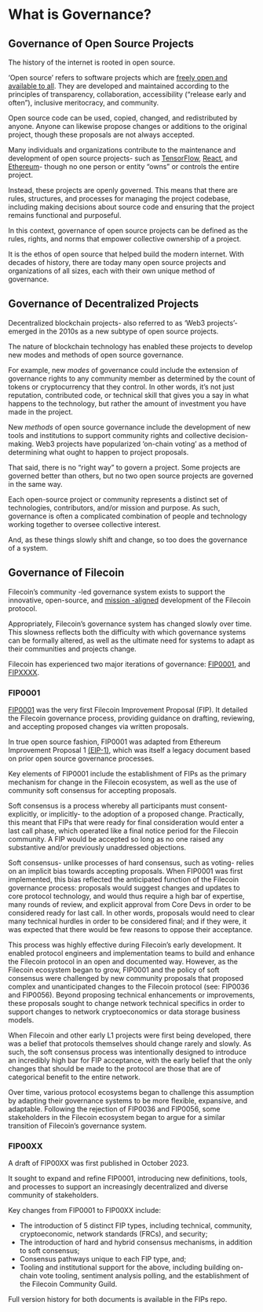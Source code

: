 # What is Governance?
## Governance of Open Source Projects
The history of the internet is rooted in open source. 

‘Open source’ refers to software projects which are [freely open and available to all](https://www.theopensourceway.org/the_open_source_way-guidebook-2.0.html).  They are developed and maintained according to the principles of transparency, collaboration, accessibility (“release early and often”), inclusive meritocracy, and community. 

Open source code can be used, copied, changed, and redistributed by anyone.  Anyone can likewise propose changes or additions to the original project, though these proposals are not always accepted. 

Many individuals and organizations contribute to the maintenance and development of open source projects- such as [TensorFlow](https://www.tensorflow.org/), [React](https://react.dev/), and [Ethereum](https://ethereum.org/en/)- though no one person or entity “owns” or controls the entire project. 

Instead, these projects are openly governed.  This means that there are rules, structures, and processes for managing the project codebase, including making decisions about source code and ensuring that the project remains functional and purposeful. 

In this context, governance of open source projects can be defined as the rules, rights, and norms that empower collective ownership of a project. 

It is the ethos of open source that helped build the modern internet. With decades of history, there are today many open source projects and organizations of all sizes, each with their own unique method of governance.

## Governance of Decentralized Projects
Decentralized blockchain projects- also referred to as ‘Web3 projects’- emerged in the 2010s as a new subtype of open source projects.  

The nature of blockchain technology has enabled these projects to develop new modes and methods of open source governance. 

For example, new *modes* of governance could include the extension of governance rights to any community member as determined by the count of tokens or cryptocurrency that they control.  In other words, it’s not just reputation, contributed code, or technical skill that gives you a say in what happens to the technology, but rather the amount of investment you have made in the project. 

New *methods* of open source governance include the development of new tools and institutions to support community rights and collective decision-making.  Web3 projects have popularized ‘on-chain voting’ as a method of determining what ought to happen to project proposals. 

That said, there is no “right way” to govern a project.  Some projects are governed better than others, but no two open source projects are governed in the same way. 

Each open-source project or community represents a distinct set of technologies, contributors, and/or mission and purpose.  As such, governance is often a complicated combination of people and technology working together to oversee collective interest. 

And, as these things slowly shift and change, so too does the governance of a system. 

## Governance of Filecoin 
Filecoin’s community -led governance system exists to support the innovative, open-source, and [mission -aligned](https://github.com/filecoin-project/FIPs/blob/master/mission.md) development of the Filecoin protocol.  

Appropriately, Filecoin’s governance system has changed slowly over time. This slowness reflects both the difficulty with which governance systems can be formally altered, as well as the ultimate need for systems to adapt as their communities and projects change. 

Filecoin has experienced two major iterations of governance: [FIP0001](https://github.com/filecoin-project/FIPs/blob/master/FIPS/fip-0001.md), and [FIPXXXX](https://github.com/filecoin-project/FIPs/pull/850).

### FIP0001
[FIP0001](https://github.com/filecoin-project/FIPs/blob/master/FIPS/fip-0001.md) was the very first Filecoin Improvement Proposal (FIP).  It detailed the Filecoin governance process, providing guidance on drafting, reviewing, and accepting proposed changes via written proposals. 

In true open source fashion, FIP0001 was adapted from Ethereum Improvement Proposal 1 [(EIP-1)](https://eips.ethereum.org/EIPS/eip-1), which was itself a legacy document based on prior open source governance processes. 

Key elements of FIP0001 include the establishment of FIPs as the primary mechanism for change in the Filecoin ecosystem, as well as the use of community soft consensus for accepting proposals. 

Soft consensus is a process whereby all participants must consent- explicitly, or implicitly- to the adoption of a proposed change.  Practically, this meant that FIPs that were ready for final consideration would enter a last call phase, which operated like a final notice period for the Filecoin community.  A FIP would be accepted so long as no one raised any substantive and/or previously unaddressed objections. 

Soft consensus- unlike processes of hard consensus, such as voting- relies on an implicit bias towards accepting proposals.  When FIP0001 was first implemented, this bias reflected the anticipated function of the Filecoin governance process: proposals would suggest changes and updates to core protocol technology, and would thus require a high bar of expertise, many rounds of review, and explicit approval from Core Devs in order to be considered ready for last call. In other words, proposals would need to clear many technical hurdles in order to be considered final; and if they were, it was expected that there would be few reasons to oppose their acceptance. 

This process was highly effective during Filecoin’s early development.  It enabled protocol engineers and implementation teams to build and enhance the Filecoin protocol in an open and documented way. However, as the Filecoin ecosystem began to grow, FIP0001 and the policy of soft consensus were challenged by new community proposals that proposed complex and unanticipated changes to the Filecoin protocol (see: FIP0036 and FIP0056).  Beyond proposing technical enhancements or improvements, these proposals sought to change network technical specifics in order to support changes to network cryptoeconomics or data storage business models. 

When Filecoin and other early L1 projects were first being developed, there was a belief that protocols themselves should change rarely and slowly. As such, the soft consensus process was intentionally designed to introduce an incredibly high bar for FIP acceptance, with the early belief that the only changes that should be made to the protocol are those that are of categorical benefit to the entire network. 

Over time, various protocol ecosystems began to challenge this assumption by adapting their governance systems to be more flexible, expansive, and adaptable. Following the rejection of FIP0036 and FIP0056, some stakeholders in the Filecoin ecosystem began to argue for a similar transition of Filecoin’s governance system. 

### FIP00XX
A draft of FIP00XX was first published in October 2023. 

It sought to expand and refine FIP0001, introducing new definitions, tools, and processes to support an increasingly decentralized and diverse community of stakeholders. 

Key changes from FIP0001 to FIP00XX include: 

 *  The introduction of 5 distinct FIP types, including technical, community, cryptoeconomic, network standards (FRCs), and security;
 *  The introduction of hard and hybrid consensus mechanisms, in addition to soft consensus;
 *  Consensus pathways unique to each FIP type, and; 
 *  Tooling and institutional support for the above, including building on-chain vote tooling, sentiment analysis polling, and the establishment of the Filecoin Community Guild. 

Full version history for both documents is available in the FIPs repo. 

